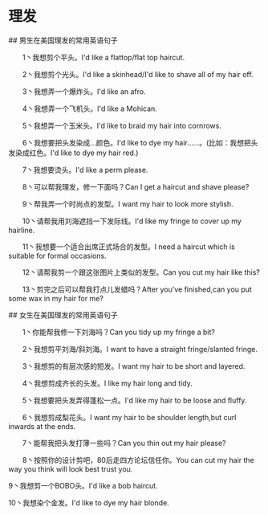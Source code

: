 # 理发

\#\# 男生在美国理发的常用英语句子



　　1丶我想剪个平头。I'd like a flattop/flat top haircut.

　　2丶我想剪个光头。I'd like a skinhead/I'd like to shave all of my hair off.

　　3丶我想弄一个爆炸头。I'd like an afro.

　　4丶我想弄一个飞机头。I'd like a Mohican.

　　5丶我想弄一个玉米头。I'd like to braid my hair into cornrows.

　　6丶我想要把头发染成…颜色。I'd like to dye my hair……。\(比如：我想把头发染成红色。I'd like to dye my hair red.\)

　　7丶我想要烫头。I'd like a perm please.

　　8丶可以帮我理发，修一下面吗？Can I get a haircut and shave please?

　　9丶帮我弄一个时尚点的发型。I want my hair to look more stylish.

　　10丶请帮我用刘海遮挡一下发际线。I'd like my fringe to cover up my hairline.

　　11丶我想要一个适合出席正式场合的发型。I need a haircut which is suitable for formal occasions.

　　12丶请帮我剪一个跟这张图片上类似的发型。Can you cut my hair like this?

　　13丶剪完之后可以帮我打点儿发蜡吗？After you've finished,can you put some wax in my hair for me?







\#\# 女生在美国理发的常用英语句子



　　1丶你能帮我修一下刘海吗？Can you tidy up my fringe a bit?

　　2丶我想剪平刘海/斜刘海。I want to have a straight fringe/slanted fringe.

　　3丶我想剪的有层次感的短发。I want my hair to be short and layered.

　　4丶我想剪成齐长的头发。I like my hair long and tidy.

　　5丶我想要把头发弄得蓬松一点。I'd like my hair to be loose and fluffy.

　　6丶我想剪成梨花头。I want my hair to be shoulder length,but curl inwards at the ends.

　　7丶能帮我把头发打薄一些吗？Can you thin out my hair please?

　　8丶按照你的设计剪吧，80后走四方论坛信任你。You can cut my hair the way you think will look best trust you.

9丶我想剪一个BOBO头。I'd like a bob haircut.

10丶我想染个金发。I'd like to dye my hair blonde.

